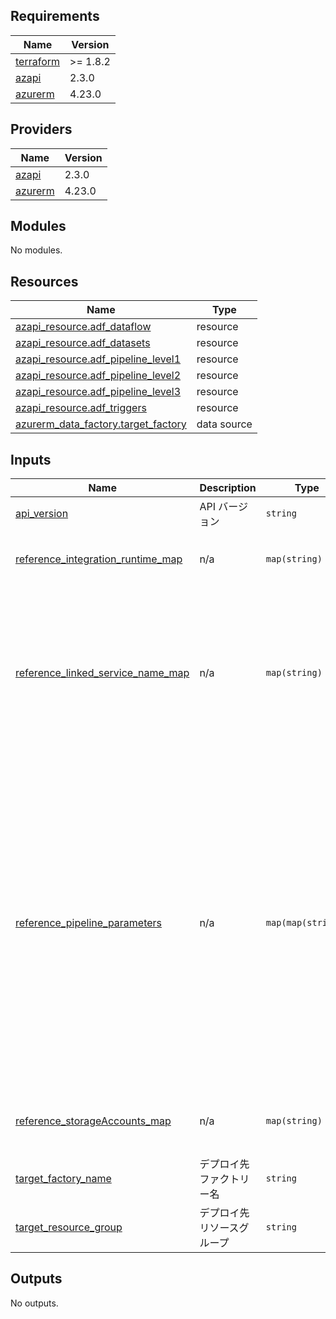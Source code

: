 <!-- BEGIN_TF_DOCS -->
## Requirements

| Name | Version |
|------|---------|
| <a name="requirement_terraform"></a> [terraform](#requirement\_terraform) | >= 1.8.2 |
| <a name="requirement_azapi"></a> [azapi](#requirement\_azapi) | 2.3.0 |
| <a name="requirement_azurerm"></a> [azurerm](#requirement\_azurerm) | 4.23.0 |

## Providers

| Name | Version |
|------|---------|
| <a name="provider_azapi"></a> [azapi](#provider\_azapi) | 2.3.0 |
| <a name="provider_azurerm"></a> [azurerm](#provider\_azurerm) | 4.23.0 |

## Modules

No modules.

## Resources

| Name | Type |
|------|------|
| [azapi_resource.adf_dataflow](https://registry.terraform.io/providers/Azure/azapi/2.3.0/docs/resources/resource) | resource |
| [azapi_resource.adf_datasets](https://registry.terraform.io/providers/Azure/azapi/2.3.0/docs/resources/resource) | resource |
| [azapi_resource.adf_pipeline_level1](https://registry.terraform.io/providers/Azure/azapi/2.3.0/docs/resources/resource) | resource |
| [azapi_resource.adf_pipeline_level2](https://registry.terraform.io/providers/Azure/azapi/2.3.0/docs/resources/resource) | resource |
| [azapi_resource.adf_pipeline_level3](https://registry.terraform.io/providers/Azure/azapi/2.3.0/docs/resources/resource) | resource |
| [azapi_resource.adf_triggers](https://registry.terraform.io/providers/Azure/azapi/2.3.0/docs/resources/resource) | resource |
| [azurerm_data_factory.target_factory](https://registry.terraform.io/providers/hashicorp/azurerm/4.23.0/docs/data-sources/data_factory) | data source |

## Inputs

| Name | Description | Type | Default | Required |
|------|-------------|------|---------|:--------:|
| <a name="input_api_version"></a> [api\_version](#input\_api\_version) | API バージョン | `string` | `"2018-06-01"` | no |
| <a name="input_reference_integration_runtime_map"></a> [reference\_integration\_runtime\_map](#input\_reference\_integration\_runtime\_map) | n/a | `map(string)` | <pre>{<br/>  "AutoResolveIntegrationRuntime": "SCP-1-DataFactory-Integration001-Stage"<br/>}</pre> | no |
| <a name="input_reference_linked_service_name_map"></a> [reference\_linked\_service\_name\_map](#input\_reference\_linked\_service\_name\_map) | n/a | `map(string)` | <pre>{<br/>  "SCP_1_ADFLinkedServices_Blob001_Dev": "SCP_1_ADFLinkedServices_Blob001_Stage",<br/>  "SCP_1_ADFLinkedServices_Blob002_Dev": "SCP_1_ADFLinkedServices_Blob002_Stage",<br/>  "SCP_1_ADFLinkedServices_Functions001_Dev": "SCP_1_ADFLinkedServices_Functions001_Stage",<br/>  "SCP_1_ADFLinkedServices_KeyVault001_Dev": "SCP_1_ADFLinkedServices_KeyVault001_Stage",<br/>  "SCP_1_ADFLinkedServices_ServiceNow_invpr001_Dev": "SCP_1_ADFLinkedServices_ServiceNow_invpr001_Stage"<br/>}</pre> | no |
| <a name="input_reference_pipeline_parameters"></a> [reference\_pipeline\_parameters](#input\_reference\_pipeline\_parameters) | n/a | `map(map(string))` | <pre>{<br/>  "blob_name": {<br/>    "scpblobdev01": "scpblobstage01",<br/>    "scpblobdev02": "scpblobstage02"<br/>  },<br/>  "sftp_host": {<br/>    "A1": "A2",<br/>    "B1": "B2"<br/>  },<br/>  "sftp_key_vault_name": {<br/>    "SCP-1-KeyVault-001-Dev": "SCP-1-KeyVault-001-Stage"<br/>  },<br/>  "sftp_secret": {<br/>    "A1": "A2",<br/>    "B1": "B2"<br/>  },<br/>  "sftp_user_name": {<br/>    "A1": "A2",<br/>    "B1": "B2"<br/>  },<br/>  "tmp_blob_name": {<br/>    "scpblobdev01": "scpblobstage01",<br/>    "scpblobdev02": "scpblobstage02"<br/>  }<br/>}</pre> | no |
| <a name="input_reference_storageAccounts_map"></a> [reference\_storageAccounts\_map](#input\_reference\_storageAccounts\_map) | n/a | `map(string)` | <pre>{<br/>  "scpblobdev01": "scpblobstage01",<br/>  "scpblobdev02": "scpblobstage02"<br/>}</pre> | no |
| <a name="input_target_factory_name"></a> [target\_factory\_name](#input\_target\_factory\_name) | デプロイ先ファクトリー名 | `string` | `"SCP-1-DataFactory-Integration001-Stage"` | no |
| <a name="input_target_resource_group"></a> [target\_resource\_group](#input\_target\_resource\_group) | デプロイ先リソースグループ | `string` | `"SCP-JPE-STAGE01-RG"` | no |

## Outputs

No outputs.
<!-- END_TF_DOCS -->